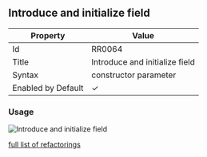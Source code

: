 ## Introduce and initialize field

| Property           | Value                          |
| ------------------ | ------------------------------ |
| Id                 | RR0064                         |
| Title              | Introduce and initialize field |
| Syntax             | constructor parameter          |
| Enabled by Default | &#x2713;                       |

### Usage

![Introduce and initialize field](../../images/refactorings/IntroduceAndInitializeField.png)

[full list of refactorings](Refactorings.md)
